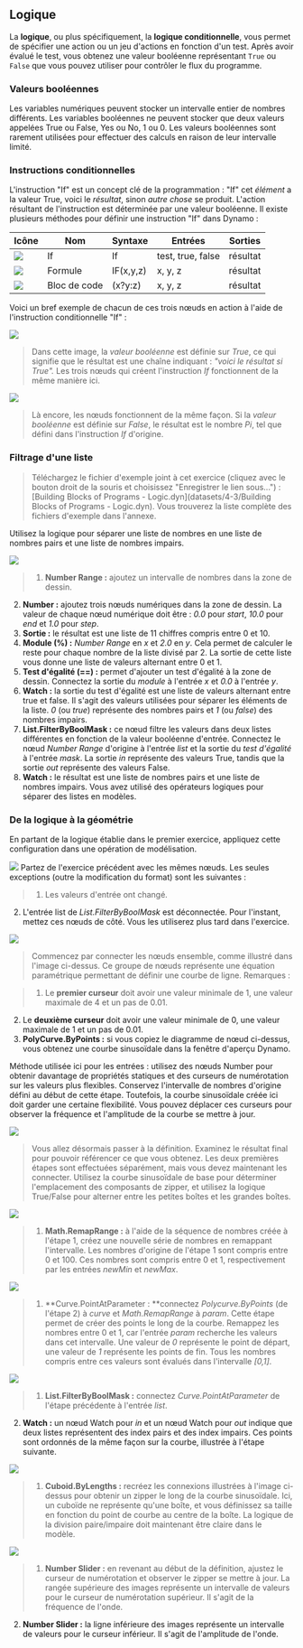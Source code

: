 

## Logique

La **logique**, ou plus spécifiquement, la **logique conditionnelle**, vous permet de spécifier une action ou un jeu d'actions en fonction d'un test. Après avoir évalué le test, vous obtenez une valeur booléenne représentant ```True``` ou ```False``` que vous pouvez utiliser pour contrôler le flux du programme.

### Valeurs booléennes

Les variables numériques peuvent stocker un intervalle entier de nombres différents. Les variables booléennes ne peuvent stocker que deux valeurs appelées True ou False, Yes ou No, 1 ou 0. Les valeurs booléennes sont rarement utilisées pour effectuer des calculs en raison de leur intervalle limité.

### Instructions conditionnelles

L'instruction "If" est un concept clé de la programmation : "If" cet *élément* a la valeur True, voici le *résultat*, sinon *autre chose* se produit. L'action résultant de l'instruction est déterminée par une valeur booléenne. Il existe plusieurs méthodes pour définir une instruction "If" dans Dynamo :

|Icône|Nom|Syntaxe|Entrées|Sorties|
| -- | -- | -- | -- | -- |
|![](../images/icons/DSCoreNodesUI-Logic-If-Large.jpg)|If|If|test, true, false|résultat|
|![](../images/icons/DSCoreNodesUI-Formula-Large.jpg)|Formule|IF(x,y,z)|x, y, z|résultat|
|![](../images/icons/Dynamo-Nodes-CodeBlockNodeModel-Large.jpg)|Bloc de code|(x?y:z)|x, y, z|résultat|

Voici un bref exemple de chacun de ces trois nœuds en action à l'aide de l'instruction conditionnelle "If" :

![](images/4-3/IFs.jpg)

> Dans cette image, la *valeur booléenne* est définie sur *True*, ce qui signifie que le résultat est une chaîne indiquant : *"voici le résultat si True".* Les trois nœuds qui créent l'instruction *If* fonctionnent de la même manière ici.

![](images/4-3/IFs2.jpg)

> Là encore, les nœuds fonctionnent de la même façon. Si la *valeur booléenne* est définie sur *False*, le résultat est le nombre *Pi*, tel que défini dans l'instruction *If* d'origine.

### Filtrage d'une liste

> Téléchargez le fichier d'exemple joint à cet exercice (cliquez avec le bouton droit de la souris et choisissez "Enregistrer le lien sous...") : [Building Blocks of Programs - Logic.dyn](datasets/4-3/Building Blocks of Programs - Logic.dyn). Vous trouverez la liste complète des fichiers d'exemple dans l'annexe.

Utilisez la logique pour séparer une liste de nombres en une liste de nombres pairs et une liste de nombres impairs.

![](images/4-3/01.jpg)

> 1. **Number Range :** ajoutez un intervalle de nombres dans la zone de dessin.
2. **Number :** ajoutez trois nœuds numériques dans la zone de dessin. La valeur de chaque nœud numérique doit être : *0.0* pour *start*, *10.0* pour *end* et *1.0* pour *step*.
3. **Sortie :** le résultat est une liste de 11 chiffres compris entre 0 et 10.
4. **Module (%) :** *Number Range* en *x* et *2.0* en *y*. Cela permet de calculer le reste pour chaque nombre de la liste divisé par 2. La sortie de cette liste vous donne une liste de valeurs alternant entre 0 et 1.
5. **Test d'égalité (==) :** permet d'ajouter un test d'égalité à la zone de dessin. Connectez la sortie du *module* à l'entrée *x* et *0.0* à l'entrée *y*.
6. **Watch :** la sortie du test d'égalité est une liste de valeurs alternant entre true et false. Il s'agit des valeurs utilisées pour séparer les éléments de la liste. *0* (ou *true*) représente des nombres pairs et *1* (ou *false*) des nombres impairs.
7. **List.FilterByBoolMask :** ce nœud filtre les valeurs dans deux listes différentes en fonction de la valeur booléenne d'entrée. Connectez le nœud *Number Range* d'origine à l'entrée *list* et la sortie du *test d'égalité* à l'entrée *mask*. La sortie *in* représente des valeurs True, tandis que la sortie *out* représente des valeurs False.
8. **Watch :** le résultat est une liste de nombres pairs et une liste de nombres impairs. Vous avez utilisé des opérateurs logiques pour séparer des listes en modèles.

### De la logique à la géométrie

En partant de la logique établie dans le premier exercice, appliquez cette configuration dans une opération de modélisation.

![](images/4-3/02.png) Partez de l'exercice précédent avec les mêmes nœuds. Les seules exceptions (outre la modification du format) sont les suivantes :

> 1. Les valeurs d'entrée ont changé.
2. L'entrée list de *List.FilterByBoolMask* est déconnectée. Pour l'instant, mettez ces nœuds de côté. Vous les utiliserez plus tard dans l'exercice.

![](images/4-3/03.png)

> Commencez par connecter les nœuds ensemble, comme illustré dans l'image ci-dessus. Ce groupe de nœuds représente une équation paramétrique permettant de définir une courbe de ligne. Remarques :

> 1. Le **premier curseur** doit avoir une valeur minimale de 1, une valeur maximale de 4 et un pas de 0.01.
2. Le **deuxième curseur** doit avoir une valeur minimale de 0, une valeur maximale de 1 et un pas de 0.01.
3. **PolyCurve.ByPoints :** si vous copiez le diagramme de nœud ci-dessus, vous obtenez une courbe sinusoïdale dans la fenêtre d'aperçu Dynamo.

Méthode utilisée ici pour les entrées : utilisez des nœuds Number pour obtenir davantage de propriétés statiques et des curseurs de numérotation sur les valeurs plus flexibles. Conservez l'intervalle de nombres d'origine défini au début de cette étape. Toutefois, la courbe sinusoïdale créée ici doit garder une certaine flexibilité. Vous pouvez déplacer ces curseurs pour observer la fréquence et l'amplitude de la courbe se mettre à jour.

![](images/4-3/04.png)

> Vous allez désormais passer à la définition. Examinez le résultat final pour pouvoir référencer ce que vous obtenez. Les deux premières étapes sont effectuées séparément, mais vous devez maintenant les connecter. Utilisez la courbe sinusoïdale de base pour déterminer l'emplacement des composants de zipper, et utilisez la logique True/False pour alterner entre les petites boîtes et les grandes boîtes.

![](images/4-3/05.png)

> 1. **Math.RemapRange :** à l'aide de la séquence de nombres créée à l'étape 1, créez une nouvelle série de nombres en remappant l'intervalle. Les nombres d'origine de l'étape 1 sont compris entre 0 et 100. Ces nombres sont compris entre 0 et 1, respectivement par les entrées *newMin* et *newMax*.

![](images/4-3/06.png)

> 1. **Curve.PointAtParameter : **connectez *Polycurve.ByPoints* (de l'étape 2) à *curve* et *Math.RemapRange* à *param*. Cette étape permet de créer des points le long de la courbe. Remappez les nombres entre 0 et 1, car l'entrée *param* recherche les valeurs dans cet intervalle. Une valeur de *0* représente le point de départ, une valeur de *1* représente les points de fin. Tous les nombres compris entre ces valeurs sont évalués dans l'intervalle *[0,1]*.

![](images/4-3/07.png)

> 1. **List.FilterByBoolMask :** connectez *Curve.PointAtParameter* de l'étape précédente à l'entrée *list*.
2. **Watch :** un nœud Watch pour *in* et un nœud Watch pour *out* indique que deux listes représentent des index pairs et des index impairs. Ces points sont ordonnés de la même façon sur la courbe, illustrée à l'étape suivante.

![](images/4-3/08.png)

> 1. **Cuboid.ByLengths :** recréez les connexions illustrées à l'image ci-dessus pour obtenir un zipper le long de la courbe sinusoïdale. Ici, un cuboïde ne représente qu'une boîte, et vous définissez sa taille en fonction du point de courbe au centre de la boîte. La logique de la division paire/impaire doit maintenant être claire dans le modèle.

![](images/4-3/matrix.png)

> 1. **Number Slider :** en revenant au début de la définition, ajustez le curseur de numérotation et observer le zipper se mettre à jour. La rangée supérieure des images représente un intervalle de valeurs pour le curseur de numérotation supérieur. Il s'agit de la fréquence de l'onde.
2. **Number Slider :** la ligne inférieure des images représente un intervalle de valeurs pour le curseur inférieur. Il s'agit de l'amplitude de l'onde.


